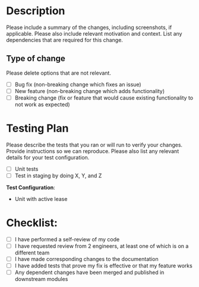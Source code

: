 # Description

Please include a summary of the changes, including screenshots, if applicable. Please also include relevant motivation and context. List any dependencies that are required for this change.

## Type of change

Please delete options that are not relevant.

- [ ] Bug fix (non-breaking change which fixes an issue)
- [ ] New feature (non-breaking change which adds functionality)
- [ ] Breaking change (fix or feature that would cause existing functionality to not work as expected)

# Testing Plan

Please describe the tests that you ran or will run to verify your changes. Provide instructions so we can reproduce. Please also list any relevant details for your test configuration.

- [ ] Unit tests
- [ ] Test in staging by doing X, Y, and Z

**Test Configuration**:
- Unit with active lease

# Checklist:

- [ ] I have performed a self-review of my code
- [ ] I have requested review from 2 engineers, at least one of which is on a different team
- [ ] I have made corresponding changes to the documentation
- [ ] I have added tests that prove my fix is effective or that my feature works
- [ ] Any dependent changes have been merged and published in downstream modules
